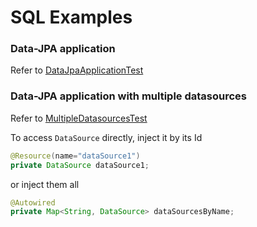 # SQL Examples

### Data-JPA application
Refer to [DataJpaApplicationTest](src/test/java/com/github/ledoyen/automocker/examples/DataJpaApplicationTest.java)

### Data-JPA application with multiple datasources
Refer to [MultipleDatasourcesTest](src/test/java/com/github/ledoyen/automocker/examples/MultipleDatasourcesTest.java)

To access `DataSource` directly, inject it by its Id
```java
@Resource(name="dataSource1")
private DataSource dataSource1;
```
or inject them all
```java
@Autowired
private Map<String, DataSource> dataSourcesByName;
```
